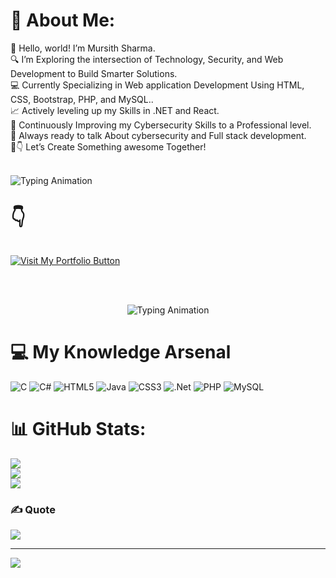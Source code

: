 # 💫 About Me:
👋 Hello, world! I’m Mursith Sharma.<br>🔍 I’m Exploring the intersection of Technology, Security, and Web Development to Build Smarter Solutions.<br>💻 Currently Specializing in Web application Development Using HTML, CSS, Bootstrap, PHP, and MySQL..<br>📈 Actively leveling up my Skills in .NET and React.<br>🎯 Continuously Improving my Cybersecurity Skills to a Professional level.<br>🧠 Always ready to talk About cybersecurity and Full stack development.<br>🚀👇 Let’s Create Something awesome Together!<br><br>

<link href="https://fonts.googleapis.com/css2?family=Fira+Code&display=swap" rel="stylesheet">




<p align="center">
  <p align="left">
  <img src="https://readme-typing-svg.demolab.com?font=Fira+Code&size=24&duration=8000&pause=2000&color=00FF00&center=true&vCenter=true&width=900&lines=Visit+My+Portfolio" alt="Typing Animation" />
  <p align="left" style="font-size: 30px; font-weight: bold;">👇</p>
</p>

  <a href="https://mursith-sharma.github.io/My-Portfolio/" target="_blank">
    <img src="https://img.shields.io/badge/GitHub-Visit_My_Portfolio-181717?style=for-the-badge&logo=github&logoColor=white" alt="Visit My Portfolio Button">
  </a>
</p>

<br>
<br>

<p align="center">
  <img src="https://readme-typing-svg.demolab.com?font=Fira+Code&size=22&duration=4000&pause=1000&color=00FF00&center=true&vCenter=true&width=800&lines=Hey+Im+Mursith+Sharma+%F0%9F%91%8B;Cybersecurity+is+my+Battlefield+-+I+Never+lose+%F0%9F%91%A8%E2%80%8D%F0%9F%92%BB;Powering+Complete+Solutions+-+That+is+My+Full+Stack+Way+%F0%9F%92%BB;Move+in+Silence...+Checkmate+%F0%9F%92%80" alt="Typing Animation" />
</p>


# 💻 My Knowledge Arsenal
![C](https://img.shields.io/badge/c-%2300599C.svg?style=for-the-badge&logo=c&logoColor=white) ![C#](https://img.shields.io/badge/c%23-%23239120.svg?style=for-the-badge&logo=csharp&logoColor=white) ![HTML5](https://img.shields.io/badge/html5-%23E34F26.svg?style=for-the-badge&logo=html5&logoColor=white) ![Java](https://img.shields.io/badge/java-%23ED8B00.svg?style=for-the-badge&logo=openjdk&logoColor=white) ![CSS3](https://img.shields.io/badge/css3-%231572B6.svg?style=for-the-badge&logo=css3&logoColor=white) ![.Net](https://img.shields.io/badge/.NET-5C2D91?style=for-the-badge&logo=.net&logoColor=white) ![PHP](https://img.shields.io/badge/php-%23777BB4.svg?style=for-the-badge&logo=php&logoColor=white) ![MySQL](https://img.shields.io/badge/mysql-4479A1.svg?style=for-the-badge&logo=mysql&logoColor=white)
# 📊 GitHub Stats:
![](https://github-readme-stats.vercel.app/api?username=Mursith-Sharma&theme=neon&hide_border=false&include_all_commits=true&count_private=true)<br/>
![](https://nirzak-streak-stats.vercel.app/?user=Mursith-Sharma&theme=neon&hide_border=false)<br/>
![](https://github-readme-stats.vercel.app/api/top-langs/?username=Mursith-Sharma&theme=neon&hide_border=false&include_all_commits=true&count_private=true&layout=compact)

### ✍️ Quote
![](https://quotes-github-readme.vercel.app/api?type=horizontal&theme=radical)

---
[![](https://visitcount.itsvg.in/api?id=Mursith-Sharma&icon=1&color=4)](https://visitcount.itsvg.in)

<!-- Proudly created with GPRM ( https://gprm.itsvg.in ) -->
